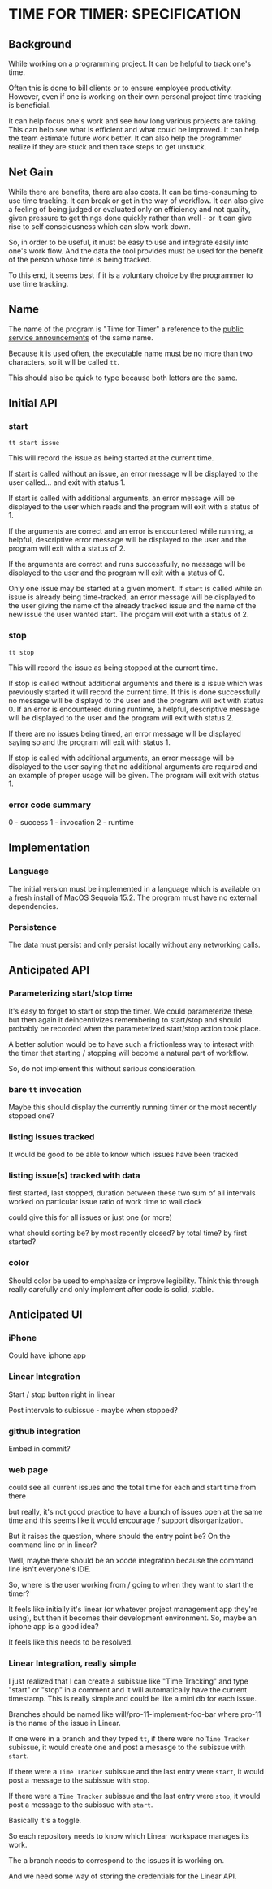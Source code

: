 # TIME FOR TIMER: SPECIFICATION

## Background

While working on a programming project. It can be helpful to track one's time.

Often this is done to bill clients or to ensure employee productivity. However, even if one is working on their own personal project time tracking is beneficial.

It can help focus one's work and see how long various projects are taking. This can help see what is efficient and what could be improved. It can help the team estimate future work better. It can also help the programmer realize if they are stuck and then take steps to get unstuck.

## Net Gain

While there are benefits, there are also costs. It can be time-consuming to use time tracking. It can break or get in the way of workflow. It can also give a feeling of being judged or evaluated only on efficiency and not quality, given pressure to get things done quickly rather than well - or it can give rise to self consciousness which can slow work down.

So, in order to be useful, it must be easy to use and integrate easily into one's work flow. And the data the tool provides must be used for the benefit of the person whose time is being tracked.

To this end, it seems best if it is a voluntary choice by the programmer to use time tracking.

## Name

The name of the program is "Time for Timer" a reference to the [public service announcements](https://en.wikipedia.org/wiki/Time_for_Timer) of the same name.

Because it is used often, the executable name must be no more than two characters, so it will be called `tt`.

This should also be quick to type because both letters are the same.

## Initial API

### start

`tt start issue`

This will record the issue as being started at the current time.

If start is called without an issue, an error message will be displayed to the user called... and exit with status 1.

If start is called with additional arguments, an error message will be displayed to the user which reads and the program will exit with a status of 1.

If the arguments are correct and an error is encountered while running, a helpful, descriptive error message will be displayed to the user and the program will exit with a status of 2.

If the arguments are correct and runs successfully, no message will be displayed to the user and the program will exit with a status of 0.

Only one issue may be started at a given moment. If `start` is called while an issue is already being time-tracked, an error message will be displayed to the user giving the name of the already tracked issue and the name of the new issue the user wanted start. The progam will exit with a status of 2.

### stop

`tt stop`

This will record the issue as being stopped at the current time.

If stop is called without additional arguments and there is a issue which was previously started it will record the current time. If this is done successfully no message will be displayd to the user and the program will exit with status 0. If an error is encountered during runtime, a helpful, descriptive message will be displayed to the user and the program will exit with status 2.

If there are no issues being timed, an error message will be displayed saying so and the program will exit with status 1.

If stop is called with additional arguments, an error message will be displayed to the user saying that no additional arguments are required and an example of proper usage will be given. The program will exit with status 1.

### error code summary

0 - success
1 - invocation
2 - runtime

## Implementation

### Language

The initial version must be implemented in a language which is available on a fresh install of MacOS Sequoia 15.2. The program must have no external dependencies.

### Persistence

The data must persist and only persist locally without any networking calls.

## Anticipated API

### Parameterizing start/stop time

It's easy to forget to start or stop the timer. We could parameterize these, but then again it deincentivizes remembering to start/stop and should probably be recorded when the parameterized start/stop action took place.

A better solution would be to have such a frictionless way to interact with the timer that starting / stopping will become a natural part of workflow.

So, do not implement this without serious consideration.

### bare `tt` invocation

Maybe this should display the currently running timer or the most recently stopped one?

### listing issues tracked

It would be good to be able to know which issues have been tracked

### listing issue(s) tracked with data

first started, last stopped, duration between these two
sum of all intervals worked on particular issue
ratio of work time to wall clock

could give this for all issues or just one (or more)

what should sorting be? by most recently closed? by total time? by first started?

### color

Should color be used to emphasize or improve legibility. Think this through really carefully and only implement after code is solid, stable.

## Anticipated UI

### iPhone

Could have iphone app

### Linear Integration

Start / stop button right in linear

Post intervals to subissue - maybe when stopped?

### github integration

Embed in commit?

### web page

could see all current issues and the total time for each and start time from there

but really, it's not good practice to have a bunch of issues open at the same time and this seems like it would encourage / support disorganization.

But it raises the question, where should the entry point be? On the command line or in linear?

Well, maybe there should be an xcode integration because the command line isn't everyone's IDE.

So, where is the user working from / going to when they want to start the timer?

It feels like initially it's linear (or whatever project management app they're using), but then it becomes their development environment. So, maybe an iphone app is a good idea?

It feels like this needs to be resolved.

### Linear Integration, really simple

I just realized that I can create a subissue like "Time Tracking" and type "start" or "stop" in a comment and it will automatically have the current timestamp. This is really simple and could be like a mini db for each issue.

Branches should be named like will/pro-11-implement-foo-bar where pro-11 is the name of the issue in Linear.

If one were in a branch and they typed `tt`, if there were no `Time Tracker` subissue, it would create one and post a mesasge to the subissue with `start`.

If there were a `Time Tracker` subissue and the last entry were `start`, it would post a message to the subissue with `stop`.

If there were a `Time Tracker` subissue and the last entry were `stop`, it would post a message to the subissue with `start`.

Basically it's a toggle.

So each repository needs to know which Linear workspace manages its work.

The a branch needs to correspond to the issues it is working on.

And we need some way of storing the credentials for the Linear API.
